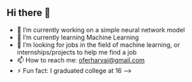 ## Hi there 👋


- 🔭 I’m currently working on a simple neural network model
- 🌱 I’m currently learning Machine Learning
- 🤔 I’m looking for jobs in the field of machine learning, or internships/projects to help me find a job
- 📫 How to reach me: oferharvai@gmail.com
- ⚡ Fun fact: I graduated college at 16
-->
